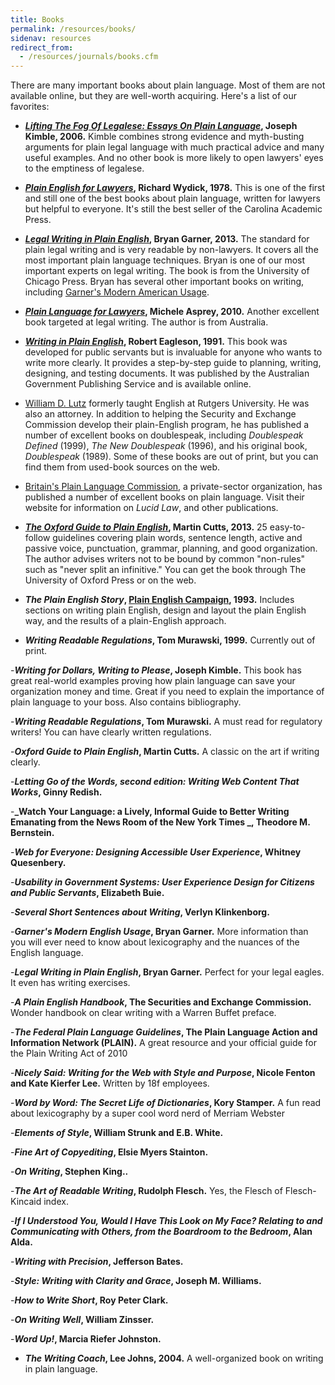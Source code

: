 ```yaml
---
title: Books
permalink: /resources/books/
sidenav: resources
redirect_from:
  - /resources/journals/books.cfm
---
```


There are many important books about plain language. Most of them are not available online, but they are well-worth acquiring. Here's a list of our favorites:

- **_[Lifting The Fog Of Legalese: Essays On Plain Language](http://www.cap-press.com/books/isbn/9781594602122/Lifting-the-Fog-of-Legalese)_, Joseph Kimble, 2006.** Kimble combines strong evidence and myth-busting arguments for plain legal language with much practical advice and many useful examples. And no other book is more likely to open lawyers' eyes to the emptiness of legalese.

- **_[Plain English for Lawyers](http://scholarship.law.berkeley.edu/cgi/viewcontent.cgi?article=2362&context=californialawreview)_, Richard Wydick, 1978.** This is one of the first and still one of the best books about plain language, written for lawyers but helpful to everyone. It's still the best seller of the Carolina Academic Press.

- **_[Legal Writing in Plain English](http://press.uchicago.edu/ucp/books/book/chicago/L/bo15506966.html)_, Bryan Garner, 2013.** The standard for plain legal writing and is very readable by non-lawyers. It covers all the most important plain language techniques. Bryan is one of our most important experts on legal writing. The book is from the University of Chicago Press. Bryan has several other important books on writing, including [Garner's Modern American Usage](https://global.oup.com/academic/product/garners-modern-english-usage-9780190491482?cc=us&lang=en&).

- **_[Plain Language for Lawyers](http://www.federationpress.com.au/bookstore/book.asp?isbn=9781862877757)_, Michele Asprey, 2010.** Another excellent book targeted at legal writing. The author is from Australia.

- **_[Writing in Plain English](https://ninglun.files.wordpress.com/2007/11/writinginplainenglish.pdf)_, Robert Eagleson, 1991.** This book was developed for public servants but is invaluable for anyone who wants to write more clearly. It provides a step-by-step guide to planning, writing, designing, and testing documents. It was published by the Australian Government Publishing Service and is available online.

- [William D. Lutz](https://en.wikipedia.org/wiki/William_D._Lutz) formerly taught English at Rutgers University. He was also an attorney. In addition to helping the Security and Exchange Commission develop their plain-English program, he has published a number of excellent books on doublespeak, including _Doublespeak Defined_ (1999), _The New Doublespeak_ (1996), and his original book, _Doublespeak_ (1989). Some of these books are out of print, but you can find them from used-book sources on the web.

- [Britain's Plain Language Commission](https://www.clearest.co.uk/books), a private-sector organization, has published a number of excellent books on plain language. Visit their website for information on _Lucid Law_, and other publications.

- **_[The Oxford Guide to Plain English](https://global.oup.com/academic/product/oxford-guide-to-plain-english-9780199669172?cc=us&lang=en&)_, Martin Cutts, 2013.** 25 easy-to-follow guidelines covering plain words, sentence length, active and passive voice, punctuation, grammar, planning, and good organization. The author advises writers not to be bound by common "non-rules" such as "never split an infinitive." You can get the book through The University of Oxford Press or on the web.

- **_The Plain English Story_, [Plain English Campaign](http://www.plainenglish.co.uk/), 1993.** Includes sections on writing plain English, design and layout the plain English way, and the results of a plain-English approach.

- **_Writing Readable Regulations_, Tom Murawski, 1999.** Currently out of print.

-**_Writing for Dollars, Writing to Please_, Joseph Kimble.** This book has great real-world examples proving how plain language can save your organization money and time.  Great if you need to explain the importance of plain language to your boss.  Also contains bibliography.

-**_Writing Readable Regulations_, Tom Murawski.** A must read for regulatory writers! You can have clearly written regulations.

-**_Oxford Guide to Plain English_, Martin Cutts.** A classic on the art if writing clearly.

-**_Letting Go of the Words, second edition: Writing Web Content That Works_, Ginny Redish.**

-**_Watch Your Language: a Lively, Informal Guide to Better Writing Emanating from the News Room of the New York Times _, Theodore M. Bernstein.**

-**_Web for Everyone: Designing Accessible User Experience_, Whitney Quesenbery.**

-**_Usability in Government Systems: User Experience Design for Citizens and Public Servants_, Elizabeth Buie.**

-**_Several Short Sentences about Writing_, Verlyn Klinkenborg.**

-**_Garner's Modern English Usage_, Bryan Garner.** More information than you will ever need to know about lexicography and the nuances of the English language.

-**_Legal Writing in Plain English_, Bryan Garner.** Perfect for your legal eagles. It even has writing exercises.

-**_A Plain English Handbook_, The Securities and Exchange Commission.** Wonder handbook on clear writing with a Warren Buffet preface.

-**_The Federal Plain Language Guidelines_, The Plain Language Action and Information Network (PLAIN).** A great resource and your official guide for the Plain Writing Act of 2010

-**_Nicely Said: Writing for the Web with Style and Purpose_, Nicole Fenton and Kate Kierfer Lee.** Written by 18f employees.

-**_Word by Word: The Secret Life of Dictionaries_, Kory Stamper.** A fun read about lexicography by a super cool word nerd of Merriam Webster

-**_Elements of Style_, William Strunk and E.B. White.**

-**_Fine Art of Copyediting_, Elsie Myers Stainton.**

-**_On Writing_, Stephen King..**

-**_The Art of Readable Writing_, Rudolph Flesch.** Yes, the Flesch of Flesch-Kincaid index.

-**_If I Understood You, Would I Have This Look on My Face? Relating to and Communicating with Others, from the Boardroom to the Bedroom_, Alan Alda.**

-**_Writing with Precision_, Jefferson Bates.**

-**_Style: Writing with Clarity and Grace_, Joseph M. Williams.**

-**_How to Write Short_, Roy Peter Clark.**

-**_On Writing Well_, William Zinsser.**

-**_Word Up!_, Marcia Riefer Johnston.**







- **_The Writing Coach_, Lee Johns, 2004.** A well-organized book on writing in plain language.

